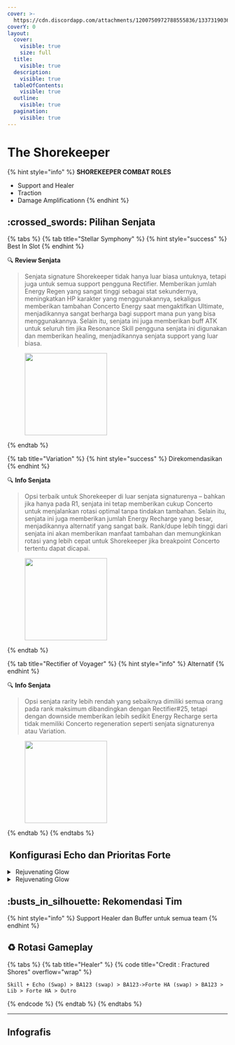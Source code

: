 ```yaml
---
cover: >-
  https://cdn.discordapp.com/attachments/1200750972788555836/1337319036433731656/image.png?ex=67a702e8&is=67a5b168&hm=f68a09979a41fa851684c95ae0cb21e94aa3ea5c2fbbba0c602ef4ede8a56746&
coverY: 0
layout:
  cover:
    visible: true
    size: full
  title:
    visible: true
  description:
    visible: true
  tableOfContents:
    visible: true
  outline:
    visible: true
  pagination:
    visible: true
---
```


# The Shorekeeper

{% hint style="info" %}
**SHOREKEEPER COMBAT ROLES**

* Support and Healer
* Traction
* Damage Amplificationn
{% endhint %}

## :crossed\_swords: Pilihan Senjata

{% tabs %}
{% tab title="Stellar Symphony" %}
{% hint style="success" %}
Best In Slot
{% endhint %}

:mag: **Review Senjata**&#x20;

> Senjata signature Shorekeeper tidak hanya luar biasa untuknya, tetapi juga untuk semua support pengguna Rectifier. Memberikan jumlah Energy Regen yang sangat tinggi sebagai stat sekundernya, meningkatkan HP karakter yang menggunakannya, sekaligus memberikan tambahan Concerto Energy saat mengaktifkan Ultimate, menjadikannya sangat berharga bagi support mana pun yang bisa menggunakannya. Selain itu, senjata ini juga memberikan buff ATK untuk seluruh tim jika Resonance Skill pengguna senjata ini digunakan dan memberikan healing, menjadikannya senjata support yang luar biasa.

<figure><img src="https://wuthering.wiki/img/weapon_21050036.png" alt="" width="188"><figcaption></figcaption></figure>
{% endtab %}

{% tab title="Variation" %}
{% hint style="success" %}
Direkomendasikan
{% endhint %}

:mag: **Info Senjata**&#x20;

> Opsi terbaik untuk Shorekeeper di luar senjata signaturenya – bahkan jika hanya pada R1, senjata ini tetap memberikan cukup Concerto untuk menjalankan rotasi optimal tanpa tindakan tambahan. Selain itu, senjata ini juga memberikan jumlah Energy Recharge yang besar, menjadikannya alternatif yang sangat baik. Rank/dupe lebih tinggi dari senjata ini akan memberikan manfaat tambahan dan memungkinkan rotasi yang lebih cepat untuk Shorekeeper jika breakpoint Concerto tertentu dapat dicapai.

<div data-full-width="false"><figure><img src="https://wuthering.wiki/img/weapon_21050024.png" alt="" width="188"><figcaption></figcaption></figure></div>
{% endtab %}

{% tab title="Rectifier of Voyager" %}
{% hint style="info" %}
Alternatif
{% endhint %}

:mag: **Info Senjata**&#x20;

> Opsi senjata rarity lebih rendah yang sebaiknya dimiliki semua orang pada rank maksimum dibandingkan dengan Rectifier#25, tetapi dengan downside memberikan lebih sedikit Energy Recharge serta tidak memiliki Concerto regeneration seperti senjata signaturenya atau Variation.

<figure><img src="https://wuthering.wiki/img/weapon_21050043.png" alt="" width="188"><figcaption></figcaption></figure>
{% endtab %}
{% endtabs %}

## <img src="https://wuthering.wiki/img/item_10.png" alt="" data-size="line"> Konfigurasi Echo dan Prioritas Forte&#x20;

<details>

<summary> <img src="https://wuthering.wiki/img/fettericon_7.png" alt="" data-size="line"> Rejuvenating Glow</summary>

Fallacy of No Return - HP%  / CDM%

![](https://wuthering.wiki/img/monster_330000070.png)

**Echo Skill** untuk summon Fallacy of No Return \
memberikan <mark style="color:yellow;">Spectro DMG</mark> yang setara dengan 11.4% dari max HP, \
setelah itu Resonator dapat 10% bonus Energy Regen \
dan tim dapat 10% bonus ATK selama 20 detik.

**Hold Echo Skill** untuk launch serangkaian ATK bertubi-tubi dengan biaya STA, \
masing-masing memberikan Spectro DMG yang setara dengan 1.14% dari max HP; \
Release Hold echo Skill, memberikan <mark style="color:yellow;">Spectro DMG</mark> yang setara dengan 14.25% dari max HP.

#### Echo Set

* ER% (Minimum 240%)
* HP%
* Flat HP
* Cr% / CDM%
* Reso Lib DMG%

#### Prioritas Echo Substat

* ER% (Minimum 240%)
* HP%
* Flat HP
* Cr% / CDM%
* Reso Lib DMG%

#### Prioritas Forte

* Inherent 2   >   R Skill   >   Reso Lib   >   Intro

\


</details>

<details>

<summary> <img src="https://wuthering.wiki/img/fettericon_7.png" alt="" data-size="line"> Rejuvenating Glow</summary>

Bell-Borne Geochelone - HP% / Healing Bonus%

![](https://wuthering.wiki/img/monster_340000020.png)

aktikan protection dari Bell-Borne Geochelone. \
Memberikan <mark style="color:blue;">**Glacio DMG**</mark> berdasarkan 104.88% dari DEF resonator kepada musuh terdekat, \
dan dapat Bell-Borne Shield yang bertahan selama 15 detik. \
Bell-Borne Shield ngasih 50.00% DMG Reduction dan 10.00% DMG Boost, Shield akan menghilang setelah karakter  terkena serangan sebanyak 3 kali.

#### Echo Sett

* 3 - Energy Regen%
* 3 - Energy Regen%
* 1 - HP%
* 1 - HP%

#### Prioritas Echo Substat

* ER% (Minimum 240%)
* HP%
* Flat HP
* Cr% / CDM%
* Reso Lib DMG%

#### Prioritas Forte

* Inherent 2   >   R Skill   >   Reso Lib   >   Intro

</details>

## :busts\_in\_silhouette: Rekomendasi Tim

{% hint style="info" %}
Support Healer dan Buffer untuk semua team
{% endhint %}

## :recycle: Rotasi Gameplay

{% tabs %}
{% tab title="Healer" %}
{% code title="Credit : Fractured Shores" overflow="wrap" %}
```
Skill + Echo (Swap) > BA123 (swap) > BA123->Forte HA (swap) > BA123 > Lib > Forte HA > Outro
```
{% endcode %}
{% endtab %}
{% endtabs %}

***

## Infografis

<figure><img src="https://cdn.discordapp.com/attachments/1200750972788555836/1337395469269205043/3.png?ex=67a74a17&#x26;is=67a5f897&#x26;hm=532db6a0eac157c5414a37f9228f68af7ae9c65a1f91c6ff624653c179b6a1be&#x26;" alt=""><figcaption></figcaption></figure>



<figure><img src="https://media.discordapp.net/attachments/1200750972788555836/1336360795893665872/3.png?ex=67a3867a&#x26;is=67a234fa&#x26;hm=ddde42762180fb19881ea2b8d9b8b0383a795ecd732bfba288d9ac53d2b13169&#x26;=&#x26;format=webp&#x26;quality=lossless&#x26;width=1202&#x26;height=676" alt=""><figcaption></figcaption></figure>



